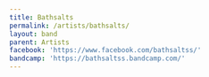 ```yaml
---
title: Bathsalts
permalink: /artists/bathsalts/
layout: band
parent: Artists
facebook: 'https://www.facebook.com/bathsaltss/'
bandcamp: 'https://bathsaltss.bandcamp.com/'
---
```

